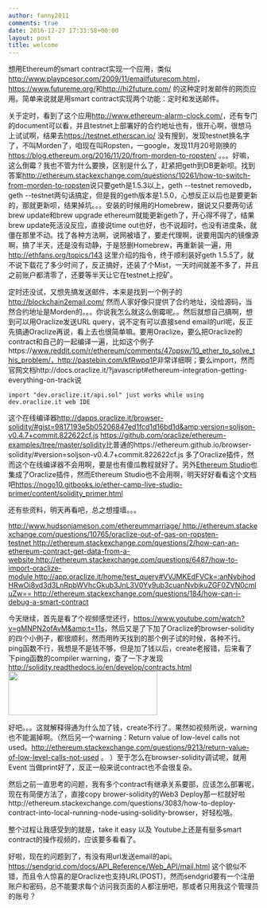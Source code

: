 ```yaml
---
author: fanny2011
comments: true
date: 2016-12-27 17:33:58+00:00
layout: post
title: welcome
---
```


想用Ethereum的smart contract实现一个应用，类似<a href="http://www.playpcesor.com/2009/11/emailfuturecom.html">http://www.playpcesor.com/2009/11/emailfuturecom.html</a>，<a href="https://www.futureme.org/">https://www.futureme.org/</a>和<a href="http://hi2future.com/">http://hi2future.com/</a> 的这种定时发邮件的网页应用。简单来说就是用smart contract实现两个功能：定时和发送邮件。

关于定时，看到了这个应用<a href="http://www.ethereum-alarm-clock.com/">http://www.ethereum-alarm-clock.com/</a>，还有专门的document可以看，并且testnet上部署好的合约地址也有，很开心啊，很想马上试试啊，结果去<a href="https://testnet.etherscan.io/">https://testnet.etherscan.io/</a> 没有搜到，发现testnet换名字了，不叫Morden了，咱现在叫Ropsten，一google，发现11月20号刚换的<a href="https://blog.ethereum.org/2016/11/20/from-morden-to-ropsten/">https://blog.ethereum.org/2016/11/20/from-morden-to-ropsten/</a> 。。。好嘛，这么倒霉？我也不管为什么要换，区别是什么了，赶紧把geth到DB更新呗。找到答案<a href="http://ethereum.stackexchange.com/questions/10261/how-to-switch-from-morden-to-ropsten">http://ethereum.stackexchange.com/questions/10261/how-to-switch-from-morden-to-ropsten</a>说只要geth是1.5.3以上，geth --testnet removedb，geth --testnet两句话搞定，但是我的geth版本是1.5.0，心想反正以后也是要更新的，那就更新呗，结果掉坑。。。安装的时候用的Homebrew，据说又只要两句话brew update和brew upgrade ethereum就能更新geth了，开心得不得了，结果brew update死活没反应，直接说time out也好，也不说超时，也没有进度条，就僵在那里不动。找了各种方法啊，说网被墙了，要走代理啊，说要用国内的镜像源啊，搞了半天，还是没有动静，于是怒删Homebrew，再重新装一遍，用<a href="http://ethfans.org/topics/143">http://ethfans.org/topics/143</a> 这里介绍的指令，终于顺利装好geth 1.5.5了，就不说下载花了多少时间了，反正搞好，还装了个Mist，一天时间就差不多了，并且之前账户都清零了，还要等半天让它在testnet上挖矿。

定时还没试，又想先搞发送邮件，本来是找到一个例子的<a href="http://blockchain2email.com/">http://blockchain2email.com/</a> 然而人家好像只提供了合约地址，没给源码，当然合约地址是Morden的。。。你说我怎么就这么倒霉呢。。然后就想自己搞啊，想到可以用Oraclize发送URL query，说不定有可以直接send email的url呢，反正先搞通Oraclize再说，看上去也很简单嘛。要用Oraclize，要么把Oraclize的contract和自己的一起编译一遍，比如这个例子https://www.reddit.com/r/ethereum/comments/47opsw/10_ether_to_solve_this_problem/，<a href="http://pastebin.com/kfRwpq1P">http://pastebin.com/kfRwpq1P</a>非常详细啊；要么import，然而官网文档http://docs.oraclize.it/?javascript#ethereum-integration-getting-everything-on-track说
<pre class="highlight javascript"><code><span class="cm">import "dev.oraclize.it/api.sol" just works while using 
dev.oraclize.it web IDE</span></code></pre>
这个在线编译器<a href="http://dapps.oraclize.it/browser-solidity/#gist=9817193e5b05206847ed1fcd1d16bd1d&amp;version=soljson-v0.4.7+commit.822622cf.js">http://dapps.oraclize.it/browser-solidity/#gist=9817193e5b05206847ed1fcd1d16bd1d&amp;version=soljson-v0.4.7+commit.822622cf.js</a> <a href="https://github.com/oraclize/ethereum-examples/tree/master/solidity">https://github.com/oraclize/ethereum-examples/tree/master/solidity</a>比普通的https://ethereum.github.io/browser-solidity/#version=soljson-v0.4.7+commit.822622cf.js 多了Oraclize插件，然而这个在线编译器不会用啊，要是也有傻瓜教程就好了。另外<a href="https://live.ether.camp/">Ethereum Studio</a>也集成了Oraclize插件，然而Ethereum Studio也不会用啊，明天好好看看这个文档吧<a href="https://nogo10.gitbooks.io/ether-camp-live-studio-primer/content/solidity_primer.html">https://nogo10.gitbooks.io/ether-camp-live-studio-primer/content/solidity_primer.html</a>

还有些资料，明天再看吧，总之想撞墙。。。

http://www.hudsonjameson.com/ethereummarriage/ http://ethereum.stackexchange.com/questions/10765/oraclize-out-of-gas-on-ropsten-testnet http://ethereum.stackexchange.com/questions/2/how-can-an-ethereum-contract-get-data-from-a-website http://ethereum.stackexchange.com/questions/6487/how-to-import-oraclize-module http://app.oraclize.it/home/test_query#VVJMKEdFVCk=:anNvbihodHRwOi8vd3d3LnRpbWVhcGkub3JnL3V0Yy9ub3cuanNvbikuZGF0ZVN0cmluZw== http://ethereum.stackexchange.com/questions/184/how-can-i-debug-a-smart-contract

今天继续，首先是看了个视频感觉还行，<a href="https://www.youtube.com/watch?v=gMNPN2ofAvM&amp;t=11s">https://www.youtube.com/watch?v=gMNPN2ofAvM&amp;t=11s</a>，然后又是了下加了Oraclize的browser-solidity的四个小例子，都很顺利，然而用昨天找到的那个例子试的时候，各种不行。ping函数不行，我想是不是钱不够，但是加了钱以后，create老报错，后来看了下ping函数的compiler warning，查了一下才发现<a href="http://solidity.readthedocs.io/en/develop/contracts.html">http://solidity.readthedocs.io/en/develop/contracts.html</a><img class="alignnone size-medium wp-image-17" src="http://mogus.space/wp-content/uploads/2016/12/未命名-300x88.jpeg" alt="" width="300" height="88" />

好吧。。。这就解释得通为什么加了钱，create不行了。果然如视频所说，warning也不能漏掉啊。（然后另一个warning：Return value of low-level calls not used。<a href="http://ethereum.stackexchange.com/questions/9213/return-value-of-low-level-calls-not-used">http://ethereum.stackexchange.com/questions/9213/return-value-of-low-level-calls-not-used</a> 。 ）至于怎么在browser-solidity调试呢，就用Event 当做print好了，反正一般来说contract也不会很复杂。

然后之前一直思考的问题，我有多个contract有继承关系要部，应该怎么部署呢，现在有简便方法了，直接copy brower-solidity的Web3 Deploy那一栏就好啦http://ethereum.stackexchange.com/questions/3083/how-to-deploy-contract-into-local-running-node-using-solidity-browser，好轻松哦。

整个过程让我感受到的就是，take it easy 以及 Youtube上还是有挺多smart contract的操作视频的，应该要多看看了。

好啦，现在的问题到了，有没有用url发送email的api。<a href="https://sendgrid.com/docs/API_Reference/Web_API/mail.html">https://sendgrid.com/docs/API_Reference/Web_API/mail.html</a> 这个貌似不错，而且令人惊喜的是Oraclize也支持URL(POST)，然而sendgrid要有一个注册账户和密码，总不能要求每个访问我页面的人都注册吧，那或者只用我这个管理员的账号？